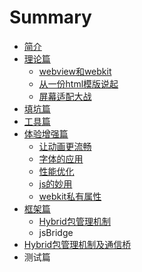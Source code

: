 # Summary

* [简介](README.md)
* [理论篇](zhishichapter_md.md)
   * [webview和webkit](webviewhe_webkit.md)
   * [从一份html模版说起](li_jie_viewport.md)
   * [屏幕适配大战](wu_li_xiang_su_he_luo_ji_xiang_su.md)
* [填坑篇](tian_keng_pian.md)
* [工具篇](gong_ju_pian.md)
* [体验增强篇](ti_yan_zeng_qiang_pian.md)
   * [让动画更流畅](rang_dong_hua_geng_liu_chang.md)
   * [字体的应用](zi_ti_de_ying_yong.md)
   * [性能优化](xing_neng_you_hua.md)
   * [js的妙用](jsde_miao_yong.md)
   * [webkit私有属性](webkitsi_you_shu_xing.md)
* [框架篇](kuang_jia_pian.md)
   * [Hybrid包管理机制](hybridbao_guan_li_ji_zhi.md)
   * jsBridge
* [Hybrid包管理机制及通信桥](hybridbao_guan_li_ji_zhi_ji_tong_xin_qiao.md)
* 测试篇

